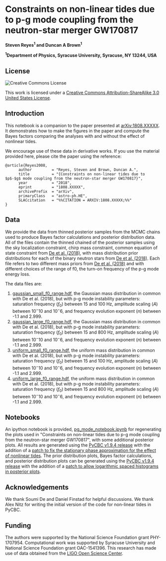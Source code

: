 # Constraints on non-linear tides due to p-g mode coupling from the neutron-star merger GW170817

**Steven Reyes<sup>1</sup> and Duncan A Brown<sup>1</sup>**

**<sup>1</sup>Department of Physics, Syracuse University, Syracuse, NY 13244, USA**

## License

![Creative Commons License](https://i.creativecommons.org/l/by-sa/3.0/us/88x31.png "Creative Commons License")

This work is licensed under a [Creative Commons Attribution-ShareAlike 3.0 United States License](http://creativecommons.org/licenses/by-sa/3.0/us/).

## Introduction

This notebook is a companion to the paper presented at [arXiv:1808.XXXXX](https://arxiv.org/1808.XXXXX). It demonstrates how to make the figures in the paper and compute the Bayes factors comparing the analyses with and without the effect of nonlinear tides.

We encourage use of these data in derivative works. If you use the material provided here, please cite the paper using the reference:

```
@article{Reyes2008,
      author         = "Reyes, Steven and Brown, Duncan A.",
      title          = "{Constraints on non-linear tides due to $p$-$g$ mode coupling from the neutron-star merger GW170817}",
      year           = "2018",
      eprint         = "1808.XXXXX",
      archivePrefix  = "arXiv",
      primaryClass   = "astro-ph.HE",
      SLACcitation   = "%%CITATION = ARXIV:1808.XXXXX;%%"
}
```
## Data
We provide the data from thinned posterior samples from the MCMC chains used to produce Bayes factor calculations
and posterior distribution data. All of the files contain the thinned chained of the posterior samples using the sky localization constraint, chirp mass constraint, common equation of state constraint from [De et al. (2018)](https://arxiv.org/abs/1804.08583), with mass distribution prior distributions for each of the binary neutron stars from [De et al. (2018)](https://arxiv.org/abs/1804.08583). Each file refers to two different mass priors from [De et al. (2018)](https://arxiv.org/abs/1804.08583) and with different choices of the range of f0, the turn-on frequency of the p-g mode energy loss.

The data files are:

1. [gaussian_small_f0_range.hdf](https://github.com/sugwg/gw170817-pg-modes/gaussian_small_f0_range.hdf), the Gaussian mass distribution in common with De et al. (2018), but with p-g mode instability parameters: saturation frequency ($f_0$) between 15 and 100 Hz, amplitude scaling ($A$) between $10^-10$ and $10^-6$, and frequency evolution exponent ($n$) between -1.1 and 2.999.
2. [gaussian_large_f0_range.hdf](https://github.com/sugwg/gw170817-pg-modes/gaussian_large_f0_range.hdf), the Gaussian mass distribution in common with De et al. (2018), but with p-g mode instability parameters: saturation frequency ($f_0$) between 15 and 800 Hz, amplitude scaling ($A$) between $10^-10$ and $10^-6$, and frequency evolution exponent ($n$) between -1.1 and 2.999.
3. [uniform_small_f0_range.hdf](https://github.com/sugwg/gw170817-pg-modes/uniform_small_f0_range.hdf), the uniform mass distribution in common with De et al. (2018), but with p-g mode instability parameters: saturation frequency ($f_0$) between 15 and 100 Hz, amplitude scaling ($A$) between $10^-10$ and $10^-6$, and frequency evolution exponent ($n$) between -1.1 and 2.999.
4. [uniform_large_f0_range.hdf](https://github.com/sugwg/gw170817-pg-modes/uniform_large_f0_range.hdf), the uniform mass distribution in common with De et al. (2018), but with p-g mode instability parameters: saturation frequency ($f_0$) between 15 and 800 Hz, amplitude scaling ($A$) between $10^-10$ and $10^-6$, and frequency evolution exponent ($n$) between -1.1 and 2.999.

## Notebooks

An ipython notebook is provided, [pg_mode_notebook.ipynb](https://github.com/sugwg/gw170817-pg-modes/pg_mode_notebook.ipynb) for regenerating the plots used in "Constraints on non-linear tides due to p-g mode coupling from the neutron-star merger GW170817", with some additional posterior plots. All results are generated using the [PyCBC v1.9.4 release](https://github.com/gwastro/pycbc/releases/tag/v1.9.4) with the addition of a [patch to fix the stationary phase approximation for the effect of nonlinear tides](https://github.com/gwastro/pycbc/pull/2284). The prior distribution plots, Bayes factor calculations, and posterior distribution plots can be generated using the [PyCBC v1.9.4 release](https://github.com/gwastro/pycbc/releases/tag/v1.9.4) with the addition of a [patch to allow logarithmic spaced histograms in posterior plots](https://github.com/gwastro/pycbc/pull/2285).

## Acknowledgements
We thank Soumi De and Daniel Finstad for helpful discussions. We thank Alex Nitz for writing the initial version of
the code for non-linear tides in PyCBC.

## Funding
The authors were supported by the National Science Foundation grant PHY-1707954.
Computational work was supported by Syracuse University and National Science Foundation grant OAC-1541396.
This research has made use of data obtained from the  [LIGO Open Science Center](http://www.losc.org).

